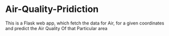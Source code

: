 # Air-Quality-Pridiction
This is a Flask web app, which fetch the data for Air, for a given coordinates and predict the Air Quality Of that Particular area
